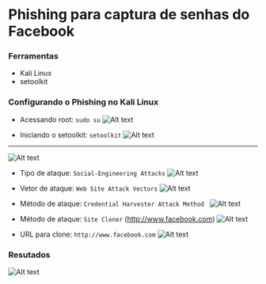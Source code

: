 # Phishing para captura de senhas do Facebook

### Ferramentas

- Kali Linux
- setoolkit

### Configurando o Phishing no Kali Linux

- Acessando root: ``` sudo su ```
![Alt text](./img/acessando_root_mode)

- Iniciando o setoolkit: ``` setoolkit ```
![Alt text](./img/inicindo_setoolkit_1)
---
![Alt text](./img/inicindo_setoolkit_1)

- Tipo de ataque: ``` Social-Engineering Attacks ```
![Alt text](./img/setoolkit_1)

- Vetor de ataque: ``` Web Site Attack Vectors ```
![Alt text](./img/setoolkit_2)

- Método de ataque: ```Credential Harvester Attack Method ```
![Alt text](./img/setoolkit_3)

- Método de ataque: ``` Site Cloner ``` (http://www.facebook.com)
![Alt text](./img/setoolkit_4)

- URL para clone: ``` http://www.facebook.com ```
![Alt text](/img/setoolkit_5)

### Resutados
![Alt text](/img/resultado_setoolkit)
